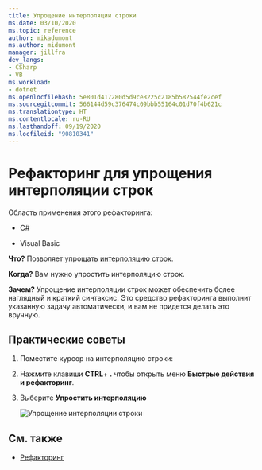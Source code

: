 ```yaml
---
title: Упрощение интерполяции строки
ms.date: 03/10/2020
ms.topic: reference
author: mikadumont
ms.author: midumont
manager: jillfra
dev_langs:
- CSharp
- VB
ms.workload:
- dotnet
ms.openlocfilehash: 5e801d417280d5d9ce8225c2185b582544fe2cef
ms.sourcegitcommit: 566144d59c376474c09bbb55164c01d70f4b621c
ms.translationtype: HT
ms.contentlocale: ru-RU
ms.lasthandoff: 09/19/2020
ms.locfileid: "90810341"
---
```

# <a name="simplify-string-interpolation-refactoring"></a>Рефакторинг для упрощения интерполяции строк

Область применения этого рефакторинга:

- C#

- Visual Basic

**Что?** Позволяет упрощать [интерполяцию строк](/dotnet/csharp/tutorials/string-interpolation).

**Когда?** Вам нужно упростить интерполяцию строк.

**Зачем?** Упрощение интерполяции строк может обеспечить более наглядный и краткий синтаксис. Это средство рефакторинга выполнит указанную задачу автоматически, и вам не придется делать это вручную.

## <a name="how-to"></a>Практические советы

1. Поместите курсор на интерполяцию строки:

2. Нажмите клавиши **CTRL**+ **.** чтобы открыть меню **Быстрые действия и рефакторинг**.

3. Выберите **Упростить интерполяцию**

    ![Упрощение интерполяции строки](media/simplify-string-interpolation.png)

## <a name="see-also"></a>См. также

- [Рефакторинг](../refactoring-in-visual-studio.md)